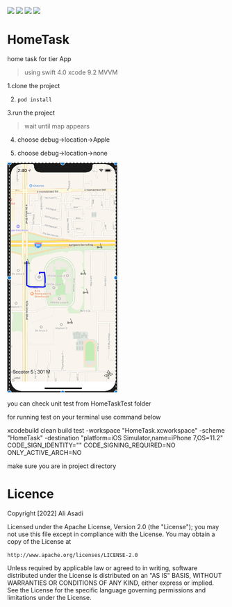 <img src="https://img.shields.io/github/issues/M0TRIX/HomeTask"> <img src="https://img.shields.io/github/forks/M0TRIX/HomeTask"> <img src="https://img.shields.io/github/stars/M0TRIX/HomeTask"> <img src="https://img.shields.io/github/license/M0TRIX/HomeTask">

# HomeTask
home task for tier App

> using swift 4.0
> xcode 9.2
> MVVM

1.clone the project

2. ``` pod install ```

3.run the project
> wait until map appears

4. choose debug->location->Apple

5. choose debug->location->none

<img src="https://github.com/M0TRIX/HomeTask/blob/master/screenShot.png">

you can check unit test from HomeTaskTest folder

for running test on your terminal use command below

xcodebuild clean build test -workspace "HomeTask.xcworkspace" -scheme "HomeTask" -destination "platform=iOS Simulator,name=iPhone 7,OS=11.2" CODE_SIGN_IDENTITY="" CODE_SIGNING_REQUIRED=NO ONLY_ACTIVE_ARCH=NO

make sure you are in project directory


# Licence

Copyright [2022] Ali Asadi

Licensed under the Apache License, Version 2.0 (the "License");
you may not use this file except in compliance with the License.
You may obtain a copy of the License at

    http://www.apache.org/licenses/LICENSE-2.0

Unless required by applicable law or agreed to in writing, software
distributed under the License is distributed on an "AS IS" BASIS,
WITHOUT WARRANTIES OR CONDITIONS OF ANY KIND, either express or implied.
See the License for the specific language governing permissions and
limitations under the License.
